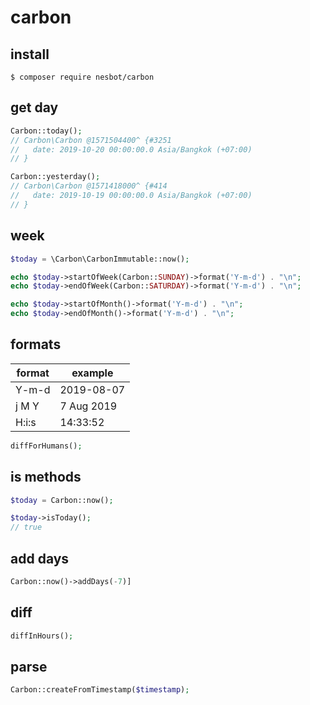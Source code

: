 # carbon

## install

```
$ composer require nesbot/carbon
```

## get day

```php
Carbon::today();
// Carbon\Carbon @1571504400^ {#3251
//   date: 2019-10-20 00:00:00.0 Asia/Bangkok (+07:00)
// }

Carbon::yesterday();
// Carbon\Carbon @1571418000^ {#414
//   date: 2019-10-19 00:00:00.0 Asia/Bangkok (+07:00)
// }
```

## week

```php
$today = \Carbon\CarbonImmutable::now();

echo $today->startOfWeek(Carbon::SUNDAY)->format('Y-m-d') . "\n";
echo $today->endOfWeek(Carbon::SATURDAY)->format('Y-m-d') . "\n";

echo $today->startOfMonth()->format('Y-m-d') . "\n";
echo $today->endOfMonth()->format('Y-m-d') . "\n";
````

## formats

| format | example    |
| ------ | ---------- |
| Y-m-d  | 2019-08-07 |
| j M Y  | 7 Aug 2019 |
| H:i:s  | 14:33:52   |

```php
diffForHumans();
```

## is methods

```php
$today = Carbon::now();

$today->isToday();
// true
```

## add days

```php
Carbon::now()->addDays(-7)]
```

## diff

```php
diffInHours();
```

## parse

```php
Carbon::createFromTimestamp($timestamp);
```
